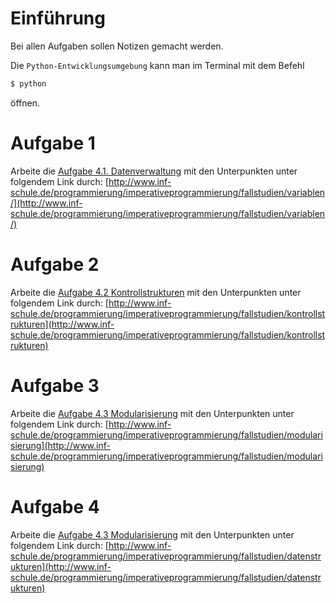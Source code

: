 # Einführung
Bei allen Aufgaben sollen Notizen gemacht werden.

Die `Python-Entwicklungsumgebung` kann man im Terminal mit dem Befehl

```bash
$ python
```
öffnen.

# Aufgabe 1

Arbeite die [Aufgabe 4.1. Datenverwaltung](http://www.inf-schule.de/programmierung/imperativeprogrammierung/fallstudien/variablen/) mit den Unterpunkten unter folgendem Link durch:
[http://www.inf-schule.de/programmierung/imperativeprogrammierung/fallstudien/variablen/](http://www.inf-schule.de/programmierung/imperativeprogrammierung/fallstudien/variablen/)

# Aufgabe 2

Arbeite die [Aufgabe 4.2 Kontrollstrukturen](http://www.inf-schule.de/programmierung/imperativeprogrammierung/fallstudien/kontrollstrukturen) mit den Unterpunkten unter folgendem Link durch:
[http://www.inf-schule.de/programmierung/imperativeprogrammierung/fallstudien/kontrollstrukturen](http://www.inf-schule.de/programmierung/imperativeprogrammierung/fallstudien/kontrollstrukturen)

# Aufgabe 3

Arbeite die [Aufgabe 4.3 Modularisierung](http://www.inf-schule.de/programmierung/imperativeprogrammierung/fallstudien/modularisierung) mit den Unterpunkten unter folgendem Link durch:
[http://www.inf-schule.de/programmierung/imperativeprogrammierung/fallstudien/modularisierung](http://www.inf-schule.de/programmierung/imperativeprogrammierung/fallstudien/modularisierung)

# Aufgabe 4

Arbeite die [Aufgabe 4.3 Modularisierung](http://www.inf-schule.de/programmierung/imperativeprogrammierung/fallstudien/datenstrukturen) mit den Unterpunkten unter folgendem Link durch:
[http://www.inf-schule.de/programmierung/imperativeprogrammierung/fallstudien/datenstrukturen](http://www.inf-schule.de/programmierung/imperativeprogrammierung/fallstudien/datenstrukturen)

